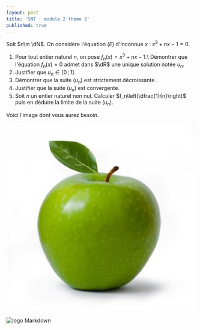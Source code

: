 ```yaml
---
layout: post
title: 'SNT : module 2 thème 2'
published: true
---
```



Soit $n\in \dN$. On considère l'équation $(E)$ d'inconnue $x$ : $x^3+nx-1=0$.

1. Pour tout entier naturel $n$, on pose $f_n(x)=x^3+nx-1$.\\
Démontrer que l'équation $f_n(x)=0$ admet dans $\dR$ une unique solution notée $u_n$.
2. Justifier que $u_n\in [0\,;\,1]$.
3. Démontrer que la suite $(u_n)$ est strictement décroissante.
4. Justifier que la suite $(u_n)$ est convergente.
5. Soit $n$ un entier naturel non nul. Calculer $f_n\left(\dfrac{1}{n}\right)$ puis en déduire la limite de la suite $(u_n)$.

Voici l'image dont vous aurez besoin. 




<center>
	      <img class="avatar-img" src="/pomme.jpg" />
</center>

![logo Markdown](src=/pomme.jpg)
